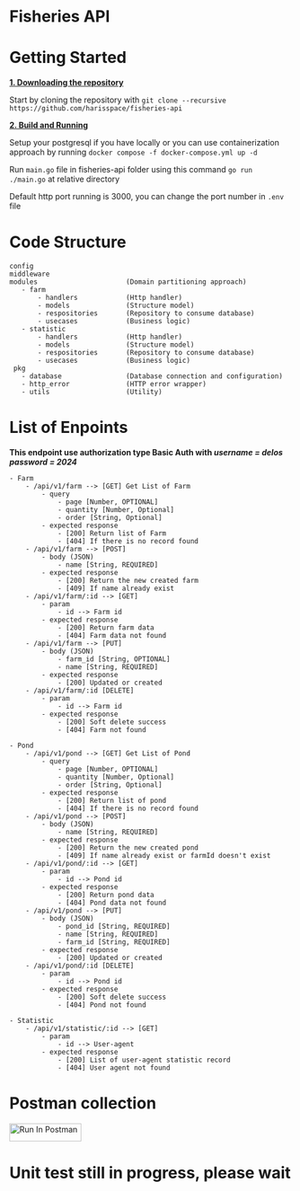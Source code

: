 # Fisheries API

# Getting Started
<ins>**1. Downloading the repository**</ins>

Start by cloning the repository with `git clone --recursive https://github.com/harisspace/fisheries-api`

<ins>**2. Build and Running**<ins>

Setup your postgresql if you have locally or you can use containerization approach by running `docker compose -f docker-compose.yml up -d`

Run `main.go` file in fisheries-api folder using this command `go run ./main.go` at relative directory

Default http port running is 3000, you can change the port number in `.env` file

# Code Structure
 ```
 config
 middleware
 modules                      (Domain partitioning approach)
    - farm
        - handlers            (Http handler)
        - models              (Structure model)
        - respositories       (Repository to consume database)
        - usecases            (Business logic)
    - statistic
        - handlers            (Http handler)
        - models              (Structure model)
        - respositories       (Repository to consume database)
        - usecases            (Business logic)
  pkg
    - database                (Database connection and configuration)
    - http_error              (HTTP error wrapper)
    - utils                   (Utility)
```

# List of Enpoints

**This endpoint use authorization type Basic Auth with *username = delos password = 2024***

    - Farm
        - /api/v1/farm --> [GET] Get List of Farm
            - query
                - page [Number, OPTIONAL]
                - quantity [Number, Optional]
                - order [String, Optional]
            - expected response
                - [200] Return list of Farm
                - [404] If there is no record found
        - /api/v1/farm --> [POST]
            - body (JSON)
                - name [String, REQUIRED]
            - expected response
                - [200] Return the new created farm
                - [409] If name already exist
        - /api/v1/farm/:id --> [GET]
            - param
                - id --> Farm id
            - expected response
                - [200] Return farm data
                - [404] Farm data not found
        - /api/v1/farm --> [PUT]
            - body (JSON)
                - farm_id [String, OPTIONAL]
                - name [String, REQUIRED]
            - expected response
                - [200] Updated or created
        - /api/v1/farm/:id [DELETE]
            - param
                - id --> Farm id
            - expected response
                - [200] Soft delete success
                - [404] Farm not found
    
    - Pond
        - /api/v1/pond --> [GET] Get List of Pond
            - query
                - page [Number, OPTIONAL]
                - quantity [Number, Optional]
                - order [String, Optional]
            - expected response
                - [200] Return list of pond
                - [404] If there is no record found
        - /api/v1/pond --> [POST]
            - body (JSON)
                - name [String, REQUIRED]
            - expected response
                - [200] Return the new created pond
                - [409] If name already exist or farmId doesn't exist
        - /api/v1/pond/:id --> [GET]
            - param
                - id --> Pond id
            - expected response
                - [200] Return pond data
                - [404] Pond data not found
        - /api/v1/pond --> [PUT]
            - body (JSON)
                - pond_id [String, REQUIRED]
                - name [String, REQUIRED]
                - farm_id [String, REQUIRED]
            - expected response
                - [200] Updated or created
        - /api/v1/pond/:id [DELETE]
            - param
                - id --> Pond id
            - expected response
                - [200] Soft delete success
                - [404] Pond not found
    
    - Statistic
        - /api/v1/statistic/:id --> [GET]
            - param
                - id --> User-agent
            - expected response
                - [200] List of user-agent statistic record
                - [404] User agent not found

# Postman collection

[<img src="https://run.pstmn.io/button.svg" alt="Run In Postman" style="width: 128px; height: 32px;">](https://app.getpostman.com/run-collection/11874264-cbc1f53a-f62f-45d5-a27b-163acd3055bf?action=collection%2Ffork&source=rip_markdown&collection-url=entityId%3D11874264-cbc1f53a-f62f-45d5-a27b-163acd3055bf%26entityType%3Dcollection%26workspaceId%3D4fda4a3d-a6a8-4345-bd53-8bec6724d399)

# Unit test still in progress, please wait
